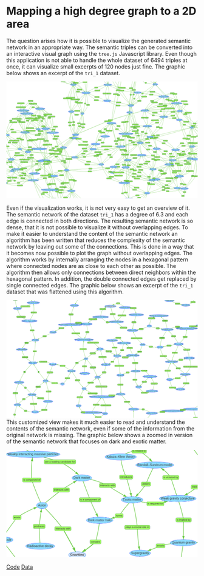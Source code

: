 # Mapping a high degree graph to a 2D area

The question arises how it is possible to visualize the generated semantic network in an appropriate way. The semantic triples can be converted into an interactive visual graph using the ```tree.js``` Javascript library. Even though this application is not able to handle the whole dataset of 6494 triples at once, it can visualize small excerpts of 120 nodes just fine. The graphic below shows an excerpt of the ```tri_1``` dataset.

![](./images/triples_connected_overview.png)

Even if the visualization works, it is not very easy to get an overview of it. The semantic network of the dataset ```tri_1``` has a degree of 6.3 and each edge is connected in both directions. The resulting semantic network is so dense, that it is not possible to visualize it without overlapping edges. To make it easier to understand the content of the semantic network an algorithm has been written that reduces the complexity of the semantic network by leaving out some of the connections. This is done in a way that it becomes now possible to plot the graph without overlapping edges. The algorithm works by internally arranging the nodes in a hexagonal pattern where connected nodes are as close to each other as possible. The algorithm then allows only connections between direct neighbors within the hexagonal pattern. In addition, the double connected edges get replaced by single connected edges. The graphic below shows an excerpt of the ```tri_1``` dataset that was flattened using this algorithm.


![](./images/triples_flat_overview.png)This customized view makes it much easier to read and understand the contents of the semantic network, even if some of the information from the original network is missing. The graphic below shows a zoomed in version of the semantic network that focuses on dark and exotic matter.

![](./images/triples_flat_zoomed.png)

[Code](https://github.com/gratach/master-adapted-subtopic-tree-generation/blob/65a374f65a1bec8a2a8e9d32636b29f9bc52ef0d/triple_visualization.py)
[Data](https://github.com/gratach/master-database-files/tree/369cd74a6190113413d6befae37a40af26df8b9a/master-adapted-subtopic-tree-generation/triples/tri_1)